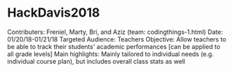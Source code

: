 # HackDavis2018

Contributers: Freniel, Marty, Bri, and Aziz (team: codingthings-1.html)
Date: 01/20/18-01/21/18
Targeted Audience: Teachers 
Objective: Allow teachers to be able to track their students' academic performances [can be applied to all grade levels]
Main highlights: Mainly tailored to individual needs (e.g. individual course plan), but includes overall class stats as well
 